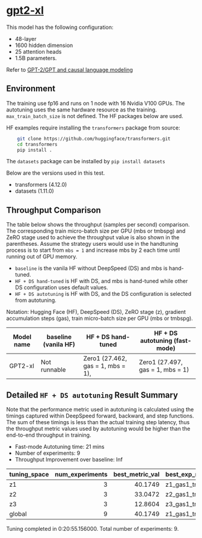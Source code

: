 # [gpt2-xl](https://huggingface.co/gpt2-xl)

This model has the following configuration:
- 48-layer
- 1600 hidden dimension
- 25 attention heads
- 1.5B parameters.

Refer to [GPT-2/GPT and causal language modeling](https://github.com/huggingface/transformers/tree/master/examples/pytorch/language-modeling#gpt-2gpt-and-causal-language-modeling)

## Environment

The training use fp16 and runs on 1 node with 16 Nvidia V100 GPUs. The autotuning uses the same hardware resource as the training. `max_train_batch_size` is not defined.
The HF packages below are used.

HF examples require installing the `transformers` package from source:
```bash
    git clone https://github.com/huggingface/transformers.git
    cd transformers
    pip install .
```
The `datasets` package can be installed by `pip install datasets`

Below are the versions used in this test.

- transformers (4.12.0)
- datasets (1.11.0)
## Throughput Comparison

The table below shows the throughput (samples per second) comparison. The corresponding train micro-batch size per GPU (mbs or tmbspg) and ZeRO stage used to achieve the throughput value is also shown in the parentheses. Assume the strategy users would use in the handtuning process is to start from `mbs = 1` and increase mbs by 2 each time until running out of GPU memory.
 - `baseline` is the vanila HF without DeepSpeed (DS) and mbs is hand-tuned.
 - `HF + DS hand-tuned` is HF with DS, and mbs is hand-tuned while other DS configuration uses default values.
 - `HF + DS autotuning` is HF with DS, and the DS configuration is selected from autotuning.

Notation: Hugging Face (HF), DeepSpeed (DS), ZeRO stage (z), gradient accumulation steps (gas), train micro-batch size per GPU (mbs or tmbspg).

| Model name | baseline (vanila HF) | HF + DS hand-tuned                | HF + DS autotuning (fast-mode)   |
| ---------- | -------------------- | --------------------------------- | -------------------------------- |
| GPT2-xl    | Not runnable         | Zero1 (27.462, gas = 1, mbs = 1), | Zero1 (27.497, gas = 1, mbs = 1) |

## Detailed `HF + DS autotuning` Result Summary

Note that the performance metric used in autotuning is calculated using the timings captured within DeepSpeed forward, backward, and step functions. The sum of these timings is less than the actual training step latency, thus the throughput metric values used by autotuning would be higher than the end-to-end throughput in training.

- Fast-mode Autotuning time: 21 mins
- Number of experiments: 9
- Throughput Improvement over baseline: Inf

| tuning_space | num_experiments | best_metric_val | best_exp_name   |
| :----------- | --------------: | --------------: | :-------------- |
| z1           |               3 |         40.1749 | z1_gas1_tmbspg1 |
| z2           |               3 |         33.0472 | z2_gas1_tmbspg1 |
| z3           |               3 |         12.8604 | z3_gas1_tmbspg1 |
| global       |               9 |         40.1749 | z1_gas1_tmbspg1 |

Tuning completed in 0:20:55.156000. Total number of experiments: 9.
